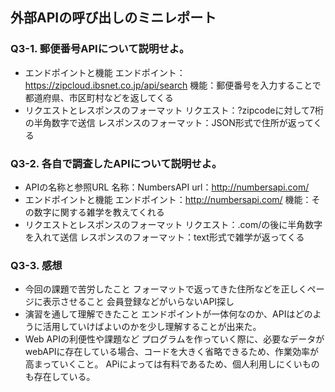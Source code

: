 ## 外部APIの呼び出しのミニレポート
### Q3-1. 郵便番号APIについて説明せよ。
* エンドポイントと機能
  エンドポイント：https://zipcloud.ibsnet.co.jp/api/search
  機能：郵便番号を入力することで都道府県、市区町村などを返してくる
* リクエストとレスポンスのフォーマット
  リクエスト：?zipcodeに対して7桁の半角数字で送信
  レスポンスのフォーマット：JSON形式で住所が返ってくる
### Q3-2. 各自で調査したAPIについて説明せよ。
* APIの名称と参照URL
  名称：NumbersAPI
  url：http://numbersapi.com/
* エンドポイントと機能
  エンドポイント：http://numbersapi.com/
  機能：その数字に関する雑学を教えてくれる
* リクエストとレスポンスのフォーマット
  リクエスト：.com/の後に半角数字を入れて送信
  レスポンスのフォーマット：text形式で雑学が返ってくる
### Q3-3. 感想
* 今回の課題で苦労したこと
  フォーマットで返ってきた住所などを正しくページに表示させること
  会員登録などがいらないAPI探し
* 演習を通して理解できたこと
  エンドポイントが一体何なのか、APIはどのように活用していけばよいのかを少し理解することが出来た。
* Web APIの利便性や課題など
  プログラムを作っていく際に、必要なデータがwebAPIに存在している場合、コードを大きく省略できるため、作業効率が高まっていくこと。
  APiによっては有料であるため、個人利用しにくいものも存在している。
